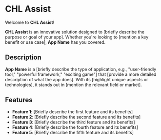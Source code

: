 # **CHL Assist**

Welcome to **CHL Assist**!

**CHL Assist** is an innovative solution designed to [briefly describe the purpose or goal of your app]. Whether you're looking to [mention a key benefit or use case], **App Name** has you covered.

## **Description**

**App Name** is a [briefly describe the type of application, e.g., "user-friendly tool," "powerful framework," "exciting game"] that [provide a more detailed description of what the app does]. With its [highlight unique aspects or technologies], it stands out in [mention the relevant field or market].

## **Features**

- **Feature 1**: [Briefly describe the first feature and its benefits]
- **Feature 2**: [Briefly describe the second feature and its benefits]
- **Feature 3**: [Briefly describe the third feature and its benefits]
- **Feature 4**: [Briefly describe the fourth feature and its benefits]
- **Feature 5**: [Briefly describe the fifth feature and its benefits]
